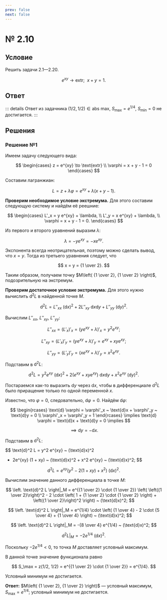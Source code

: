 ```yaml
---
prev: false
next: false
---
```


# № 2.10

## Условие

Решить задачи 2.1—2.20.

$$
e^{xy} \to \text{extr}; ~ ~ x + y = 1.
$$

## Ответ

::: details Ответ из задачника
$(1/2, 1/2) \in \text{abs max}$, $S_\max = e^{1/4}$, $S_\min = 0$ не достигается.
:::

## Решения

### Решение №1

Имеем задачу следующего вида:

$$
\begin{cases}
z = e^{xy} \to \text{extr} \\
\varphi = x + y - 1 = 0
\end{cases}
$$

Составим лагранжиан:

$$
L
= z + \lambda \varphi
= e^{xy} + \lambda(x + y - 1).
$$

**Проверим необходимое условие экстремума.** Для этого составим следующую систему и найдём её реешние:

$$
\begin{cases}
L'_x = y e^{xy} + \lambda, \\
L'_y = x e^{xy} + \lambda, \\
\varphi = x + y - 1 = 0.
\end{cases}
$$

Из первого и второго уравнений выразим $\lambda$:

$$
\lambda = -ye^{xy} = -xe^{xy}.
$$

Экспонента всегда неотрицательная, поэтому можно сделать вывод, что $x = y$. Тогда из третьего уравнения следует, что

$$
x = y = {1 \over 2}.
$$

Таким образом, получаем точку $M\left( {1 \over 2}, {1 \over 2} \right)$, подозрительную на экстремум.

**Проверим достаточное условие экстремума.** Для этого нужно вычислить $\text{d}^2 L$ в найденной точке $M$.

$$
\text{d}^2 L
= L''_{xx} ~ (\text{d}x)^2 + 2 L''_{xy} ~ \text{d}x \text{d}y + L''_{yy} ~ (\text{d}y)^2.
$$

Вычислим $L''_{xx}$, $L''_{xy}$, $L''_{yy}$:

$$
L''_{xx} = (L'_x)'_x = (ye^{xy} + \lambda)'_x = y^2 e^{xy};
$$

$$
L''_{xy} = (L'_x)'_y = (ye^{xy} + \lambda)'_y = e^{xy} + xye^{xy};
$$

$$
L''_{yy} = (L'_y)'_y = (xe^{xy} + \lambda)'_y = x^2 e^{xy}.
$$

Подставим в $\text{d}^2 L$:

$$
\text{d}^2 L = y^2 e^{xy} ~ (\text{d}x)^2 + 2 \left(
    e^{xy} + xy e^{xy}
\right) ~ \text{d}x \text{d}y + x^2 e^{xy} ~ (\text{d}y)^2.
$$

Постараемся как-то выразить $\text{d}y$ через $\text{d}x$, чтобы в дифференциале $\text{d}^2 L$ было приращение только по одной переменной $x$.

Известно, что $\varphi = 0$, следовательно, $\text{d} \varphi = 0$. Найдём $\text{d} \varphi$:

$$
\begin{rcases}
\text{d} \varphi = \varphi'_x ~ \text{d}x + \varphi'_y ~ \text{d}y = 0 \\
\varphi'_x = \varphi'_y = 1
\end{rcases} \implies
\text{d} \varphi = \text{d}x + \text{d}y = 0 \implies
$$

$$
\implies \text{d}y = - \text{d}x.
$$

Подставим в $\text{d}^2 L$:

$$
\text{d}^2 L = y^2 e^{xy} ~ (\text{d}x)^2
- 2e^{xy} (1 + xy) ~ (\text{d}x)^2 + x^2 e^{xy} ~ (\text{d}x)^2;
$$

$$
\text{d}^2 L = e^{xy} \left(
    y^2 - 2 (1 + xy) + x^2
\right) ~ (\text{d}x)^2.
$$

Вычислим значение данного дифференциала в точке $M$:

$$
\left. \text{d}^2 L \right|_M
= e^{{1 \over 2} \cdot {1 \over 2}} \left(
    \left({1 \over 2}\right)^2 - 2 \cdot \left(
        1 + {1 \over 2} \cdot {1 \over 2}
    \right) + \left({1 \over 2}\right)^2
\right) ~ (\text{d}x)^2;
$$

$$
\left. \text{d}^2 L \right|_M
= e^{1/4} \cdot \left(
    {1 \over 4} - 2 \cdot {5 \over 4} + {1 \over 4}
\right) ~ (\text{d}x)^2;
$$

$$
\left. \text{d}^2 L \right|_M
= -{8 \over 4} e^{1/4} ~ (\text{d}x)^2;
$$

$$
\left. \text{d}^2 L \right|_M
= -2 e^{1/4} ~ (\text{d}x)^2.
$$

Поскольку $-2 e^{1/4} < 0$, то точка $M$ доставляет условный максимум.

В данной точке значение функционала равно

$$
S_\max = z(1/2, 1/2)
= e^{{1 \over 2} \cdot {1 \over 2}} = e^{1/4}.
$$

Условный минимум не достигается.

**Ответ:** $M\left( {1 \over 2}, {1 \over 2} \right)$ — условный максимум, $S_\max = e^{1/4}$; условный минимум не достигается.